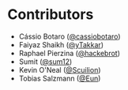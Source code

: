 # Contributors

- Cássio Botaro ([@cassiobotaro][cassiobotaro])
- Faiyaz Shaikh ([@yTakkar][yTakkar])
- Raphael Pierzina ([@hackebrot][hackebrot])
- Sumit ([@sum12][sum12])
- Kevin O'Neal ([@Scuilion][Scuilion])
- Tobias Salzmann ([@Eun][Eun])

[cassiobotaro]: https://github.com/cassiobotaro
[hackebrot]: https://github.com/hackebrot
[yTakkar]: https://github.com/yTakkar
[sum12]: https://github.com/sum12
[Scuilion]: https://github.com/Scuilion
[Eun]: https://github.com/Eun

